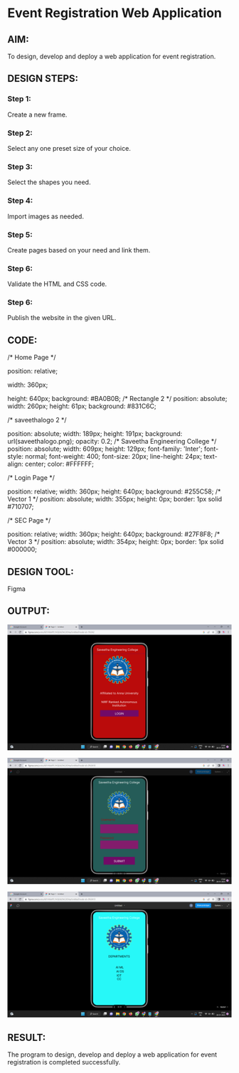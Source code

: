 # Event Registration Web Application

## AIM:
To design, develop and deploy a web application for event registration.

## DESIGN STEPS:

### Step 1:
Create a new frame.

### Step 2:
Select any one preset size of your choice.

### Step 3:
Select the shapes you need.

### Step 4:
Import images as needed.

### Step 5:
Create pages based on your need and link them.

### Step 6:

Validate the HTML and CSS code.

### Step 6:

Publish the website in the given URL.


## CODE:
/* Home Page */

position: relative;

width: 360px;

height: 640px;
background: #BA0B0B;
/* Rectangle 2 */
position: absolute;
width: 260px;
height: 61px;
background: #831C6C;


/* saveethalogo 2 */

position: absolute;
width: 189px;
height: 191px;
background: url(saveethalogo.png);
opacity: 0.2;
/* Saveetha Engineering College */
position: absolute;
width: 609px;
height: 129px;
font-family: 'Inter';
font-style: normal;
font-weight: 400;
font-size: 20px;
line-height: 24px;
text-align: center;
color: #FFFFFF;

/* Login Page */

position: relative;
width: 360px;
height: 640px;
background: #255C58;
/* Vector 1 */
position: absolute;
width: 355px;
height: 0px;
border: 1px solid #710707;

/* SEC Page */

position: relative;
width: 360px;
height: 640px;
background: #27F8F8;
/* Vector 3 */
position: absolute;
width: 354px;
height: 0px;
border: 1px solid #000000;

## DESIGN TOOL:
Figma

## OUTPUT:
![output](./out91.png)

![output](./out92.png)

![output](./out93.png)

## RESULT:
The program to design, develop and deploy a web application for event registration is completed successfully.
